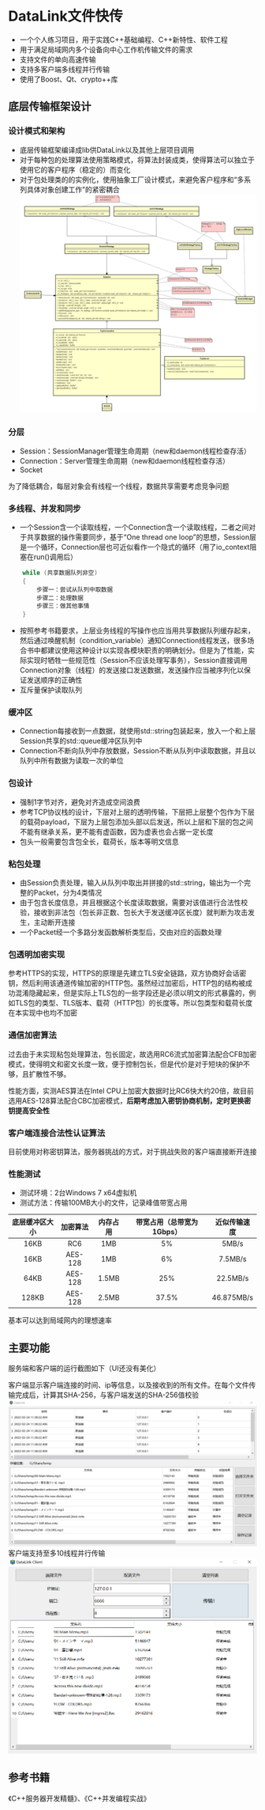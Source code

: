 # DataLink文件快传
- 一个个人练习项目，用于实践C++基础编程、C++新特性、软件工程
- 用于满足局域网内多个设备向中心工作机传输文件的需求
- 支持文件的单向高速传输
- 支持多客户端多线程并行传输
- 使用了Boost、Qt、crypto++库

## 底层传输框架设计
### 设计模式和架构
- 底层传输框架编译成lib供DataLink以及其他上层项目调用
- 对于每种包的处理算法使用策略模式，将算法封装成类，使得算法可以独立于使用它的客户程序（稳定的）而变化
- 对于包处理类的的实例化，使用抽象工厂设计模式，来避免客户程序和“多系列具体对象创建工作”的紧密耦合
![image](服务器类图.png)

### 分层
- Session：SessionManager管理生命周期（new和daemon线程检查存活）
- Connection：Server管理生命周期（new和daemon线程检查存活）
- Socket

为了降低耦合，每层对象会有线程一个线程，数据共享需要考虑竞争问题

### 多线程、并发和同步
- 一个Session含一个读取线程，一个Connection含一个读取线程，二者之间对于共享数据的操作需要同步，基于“One thread one loop”的思想，Session层是一个循环，Connection层也可近似看作一个隐式的循环（用了io_context阻塞在run()调用后）
``` c++
    while (共享数据队列非空)
    {
        步骤一：尝试从队列中取数据
        步骤二：处理数据
        步骤三：做其他事情
    }
```

- 按照参考书籍要求，上层业务线程的写操作也应当用共享数据队列缓存起来，然后通过唤醒机制（condition_variable）通知Connection线程发送，很多场合书中都建议使用这种设计以实现各模块职责的明确划分。但是为了性能，实际实现时牺牲一些规范性（Session不应该处理写事务），Session直接调用Connection对象（线程）的发送接口发送数据，发送操作应当被序列化以保证发送顺序的正确性
- 互斥量保护读取队列

### 缓冲区
- Connection每接收到一点数据，就使用std::string包装起来，放入一个和上层Session共享的std::queue缓冲区队列中
- Connection不断向队列中存放数据，Session不断从队列中读取数据，并且以队列中所有数据为读取一次的单位

### 包设计
- 强制1字节对齐，避免对齐造成空间浪费
- 参考TCP协议栈的设计，下层对上层的透明传输，下层把上层整个包作为下层的载荷payload，下层为上层包添加头部以后发送，所以上层和下层的包之间不能有继承关系，更不能有虚函数，因为虚表也会占据一定长度
- 包头一般需要包含包全长，载荷长，版本等明文信息

### 粘包处理
- 由Session负责处理，输入从队列中取出并拼接的std::string，输出为一个完整的Packet，分为4类情况
- 由于包含长度信息，并且根据这个长度读取数据，需要对该值进行合法性校验，接收到非法包（包长非正数、包长大于发送缓冲区长度）就判断为攻击发生，主动断开连接
- 一个Packet经一个多路分发函数解析类型后，交由对应的函数处理

### 包透明加密实现
参考HTTPS的实现，HTTPS的原理是先建立TLS安全链路，双方协商好会话密钥，然后利用该通道传输加密的HTTP包。虽然经过加密后，HTTP包的结构被成功混淆隐藏起来，但是实际上TLS包的一些字段还是必须以明文的形式暴露的，例如TLS包的类型、TLS版本、载荷（HTTP包）的长度等。所以包类型和载荷长度在本实现中也均不加密

### 通信加密算法
过去由于未实现粘包处理算法，包长固定，故选用RC6流式加密算法配合CFB加密模式，使得明文和密文长度一致，便于控制包长，但是代价是对于短块的保护不够，且扩散性不够。

性能方面，实测AES算法在Intel CPU上加密大数据时比RC6快大约20倍，故目前选用AES-128算法配合CBC加密模式，**后期考虑加入密钥协商机制，定时更换密钥提高安全性**

### 客户端连接合法性认证算法
目前使用对称密钥算法，服务器挑战的方式，对于挑战失败的客户端直接断开连接

### 性能测试
- 测试环境：2台Windows 7 x64虚拟机
- 测试方法：传输100MB大小的文件，记录峰值带宽占用

| 底层缓冲区大小 | 加密算法 | 内存占用 | 带宽占用（总带宽为1Gbps） | 近似传输速度 |
| :--------: | :--------: | :--------: | :---------: | :---------: |
| 16KB | RC6 | 1MB | 5% | 5MB/s |
| 16KB | AES-128 | 1MB | 6% | 7.5MB/s |
| 64KB | AES-128 | 1.5MB | 25% | 22.5MB/s |
| 128KB | AES-128 | 2.5MB | 37.5% | 46.875MB/s |

基本可以达到局域网内的理想速率


## 主要功能
服务端和客户端的运行截图如下（UI还没有美化）

客户端显示客户端连接的时间、ip等信息，以及接收到的所有文件。在每个文件传输完成后，计算其SHA-256，与客户端发送的SHA-256值校验
![image](screenshots/DataLink_Server.png)
客户端支持至多10线程并行传输
![image](screenshots/DataLink_Client.png)


## 参考书籍
《C++服务器开发精髓》、《C++并发编程实战》
